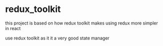# redux_toolkit
this project is based on how redux toolkit makes using redux more simpler in react

use redux toolkit as it it a very good state manager